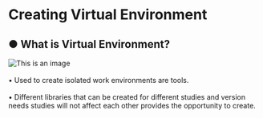 # Creating Virtual Environment
## ● What is Virtual Environment?<br/>
![This is an image](https://kyletk.com/wp-content/uploads/2017/10/Virtual_environment_post.png)<br/><br/>
• Used to create isolated work environments are tools.<br/><br/>
• Different libraries that can be created for different studies and version needs studies will not affect each other provides the opportunity to create.<br/><br/>
